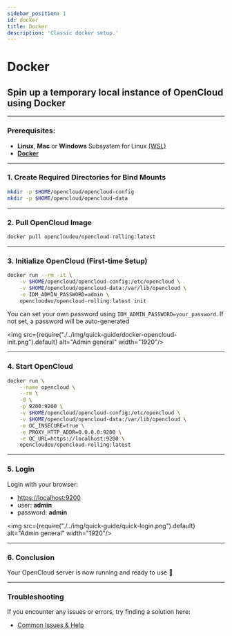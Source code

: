 ```yaml
---
sidebar_position: 1
id: docker
title: Docker
description: 'Classic docker setup.'
---
```


# Docker

## Spin up a temporary local instance of OpenCloud using **Docker**

---

### **Prerequisites:**

- **Linux**, **Mac** or **Windows** Subsystem for Linux [(WSL)](https://learn.microsoft.com/en-us/windows/wsl/install)
- [**Docker**](https://docs.docker.com/compose/install/)

---

### 1. Create Required Directories for Bind Mounts

```bash
mkdir -p $HOME/opencloud/opencloud-config
mkdir -p $HOME/opencloud/opencloud-data
```

---

### 2. Pull OpenCloud Image

```bash
docker pull opencloudeu/opencloud-rolling:latest
```

---

### 3. Initialize OpenCloud (First-time Setup)

```bash
docker run --rm -it \
    -v $HOME/opencloud/opencloud-config:/etc/opencloud \
    -v $HOME/opencloud/opencloud-data:/var/lib/opencloud \
    -e IDM_ADMIN_PASSWORD=admin \
    opencloudeu/opencloud-rolling:latest init
```

You can set your own password using `IDM_ADMIN_PASSWORD=your_password`. If not set, a password will be auto-generated

<img src={require("./../img/quick-guide/docker-opencloud-init.png").default} alt="Admin general" width="1920"/>

---

### 4. Start OpenCloud

```bash
docker run \
    --name opencloud \
    --rm \
    -d \
    -p 9200:9200 \
    -v $HOME/opencloud/opencloud-config:/etc/opencloud \
    -v $HOME/opencloud/opencloud-data:/var/lib/opencloud \
    -e OC_INSECURE=true \
    -e PROXY_HTTP_ADDR=0.0.0.0:9200 \
    -e OC_URL=https://localhost:9200 \
    opencloudeu/opencloud-rolling:latest
```

---

### 5. Login

Login with your browser:

- [https://localhost:9200](https://localhost:9200)
- user: **admin**
- password: **admin**

<img src={require("./../img/quick-guide/quick-login.png").default} alt="Admin general" width="1920"/>

---

### 6. Conclusion

Your OpenCloud server is now running and ready to use 🚀

---

### Troubleshooting

If you encounter any issues or errors, try finding a solution here:

- [Common Issues & Help](./../../resources/common-issues.md)
